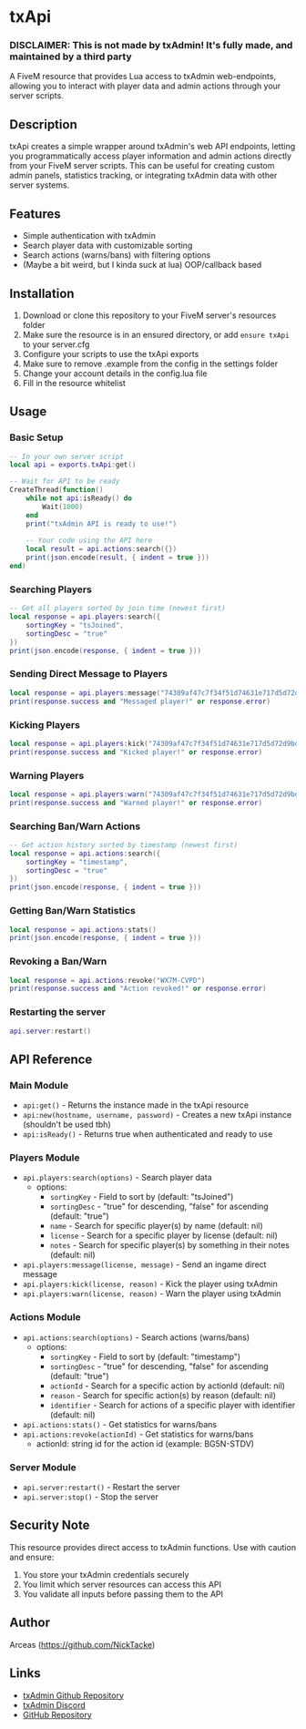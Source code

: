 # txApi
### **DISCLAIMER: This is not made by txAdmin! It's fully made, and maintained by a third party**

A FiveM resource that provides Lua access to txAdmin web-endpoints, allowing you to interact with player data and admin actions through your server scripts.

## Description

txApi creates a simple wrapper around txAdmin's web API endpoints, letting you programmatically access player information and admin actions directly from your FiveM server scripts. This can be useful for creating custom admin panels, statistics tracking, or integrating txAdmin data with other server systems.

## Features

- Simple authentication with txAdmin
- Search player data with customizable sorting
- Search actions (warns/bans) with filtering options
- (Maybe a bit weird, but I kinda suck at lua) OOP/callback based

## Installation

1. Download or clone this repository to your FiveM server's resources folder
2. Make sure the resource is in an ensured directory, or add `ensure txApi` to your server.cfg
3. Configure your scripts to use the txApi exports
4. Make sure to remove .example from the config in the settings folder
5. Change your account details in the config.lua file
6. Fill in the resource whitelist

## Usage

### Basic Setup

```lua
-- In your own server script
local api = exports.txApi:get()

-- Wait for API to be ready
CreateThread(function()
    while not api:isReady() do
        Wait(1000)
    end
    print("txAdmin API is ready to use!")
    
    -- Your code using the API here
    local result = api.actions:search({})
    print(json.encode(result, { indent = true }))
end)
```

### Searching Players

```lua
-- Get all players sorted by join time (newest first)
local response = api.players:search({
    sortingKey = "tsJoined",
    sortingDesc = "true"
})
print(json.encode(response, { indent = true }))
```

### Sending Direct Message to Players

```lua
local response = api.players:message("74309af47c7f34f51d74631e717d5d72d9bd277a", "Hello!")
print(response.success and "Messaged player!" or response.error)
```

### Kicking Players

```lua
local response = api.players:kick("74309af47c7f34f51d74631e717d5d72d9bd277a", "Breaking rules!")
print(response.success and "Kicked player!" or response.error)
```

### Warning Players

```lua
local response = api.players:warn("74309af47c7f34f51d74631e717d5d72d9bd277a", "Breaking rules!")
print(response.success and "Warned player!" or response.error)
```

### Searching Ban/Warn Actions

```lua
-- Get action history sorted by timestamp (newest first)
local response = api.actions:search({
    sortingKey = "timestamp",
    sortingDesc = "true"
})
print(json.encode(response, { indent = true }))
```

### Getting Ban/Warn Statistics

```lua
local response = api.actions:stats()
print(json.encode(response, { indent = true }))
```

### Revoking a Ban/Warn

```lua
local response = api.actions:revoke("WX7M-CVPD")
print(response.success and "Action revoked!" or response.error)
```

### Restarting the server

```lua
api.server:restart()
```

## API Reference

### Main Module

- `api:get()` - Returns the instance made in the txApi resource
- `api:new(hostname, username, password)` - Creates a new txApi instance (shouldn't be used tbh)
- `api:isReady()` - Returns true when authenticated and ready to use

### Players Module

- `api.players:search(options)` - Search player data
  - options:
    - `sortingKey` - Field to sort by (default: "tsJoined")
    - `sortingDesc` - "true" for descending, "false" for ascending (default: "true")
    - `name` - Search for specific player(s) by name (default: nil)
    - `license` - Search for a specific player by license (default: nil)
    - `notes` - Search for specific player(s) by something in their notes (default: nil)
- `api.players:message(license, message)` - Send an ingame direct message
- `api.players:kick(license, reason)` - Kick the player using txAdmin
- `api.players:warn(license, reason)` - Warn the player using txAdmin

### Actions Module

- `api.actions:search(options)` - Search actions (warns/bans)
  - options:
    - `sortingKey` - Field to sort by (default: "timestamp")
    - `sortingDesc` - "true" for descending, "false" for ascending (default: "true")
    - `actionId` - Search for a specific action by actionId (default: nil)
    - `reason` - Search for specific action(s) by reason (default: nil)
    - `identifier` - Search for actions of a specific player with identifier (default: nil)
- `api.actions:stats()` - Get statistics for warns/bans
- `api.actions:revoke(actionId)` - Get statistics for warns/bans
  - actionId: string id for the action id (example: BG5N-STDV)

### Server Module

- `api.server:restart()` - Restart the server
- `api.server:stop()` - Stop the server

## Security Note

This resource provides direct access to txAdmin functions. Use with caution and ensure:
1. You store your txAdmin credentials securely
2. You limit which server resources can access this API
3. You validate all inputs before passing them to the API

## Author

Arceas (https://github.com/NickTacke)

## Links
- [txAdmin Github Repository](https://github.com/tabarra/txAdmin)
- [txAdmin Discord](https://discord.gg/txAdmin)
- [GitHub Repository](https://github.com/NickTacke/txApi)
